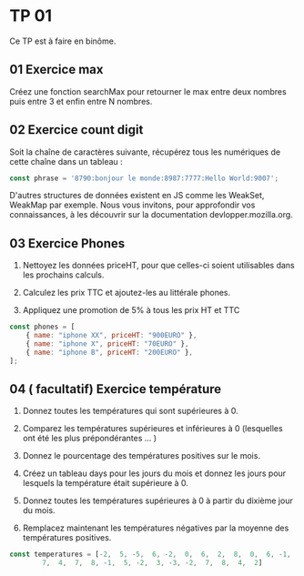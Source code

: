 # TP 01 

Ce TP est à faire en binôme.

## 01 Exercice max

 Créez une fonction searchMax pour retourner le max entre deux nombres puis entre 3 et enfin entre N nombres.
 
## 02 Exercice count digit

Soit la chaîne de caractères suivante, récupérez tous les numériques de cette chaîne dans un tableau :

```js
const phrase = '8790:bonjour le monde:8987:7777:Hello World:9007';
```

D'autres structures de données existent en JS comme les WeakSet, WeakMap par exemple. Nous vous invitons, pour approfondir vos connaissances, à les découvrir sur la documentation devlopper.mozilla.org.


## 03 Exercice Phones

1. Nettoyez les données priceHT, pour que celles-ci soient utilisables dans les prochains calculs.

2. Calculez les prix TTC et ajoutez-les au littérale phones.

3. Appliquez une promotion de 5% à tous les prix HT et TTC

```js
const phones = [
    { name: "iphone XX", priceHT: "900EURO" },
    { name: "iphone X", priceHT: "70EURO" },
    { name: "iphone B", priceHT: "200EURO" },
];
```

## 04 ( facultatif) Exercice température 

1. Donnez toutes les températures qui sont supérieures à 0.

2. Comparez les températures supérieures et inférieures à 0 (lesquelles ont été les plus prépondérantes ... )

3. Donnez le pourcentage des températures positives sur le mois.

4. Créez un tableau days pour les jours du mois et donnez les jours pour lesquels la température était supérieure à 0.

5. Donnez toutes les températures supérieures à 0 à partir du dixième jour du mois.

6. Remplacez maintenant les températures négatives par la moyenne des températures positives.

```js
const temperatures = [-2,  5, -5,  6, -2,  0,  6,  2,  8,  0,  6, -1,  3,  3,  7,  0, -5,
        7,  4,  7,  8, -1,  5, -2,  3, -3, -2,  7,  8,  4,  2]

```
